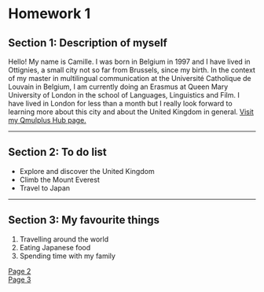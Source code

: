 <h1>Homework 1</h1>

<h2>Section 1: Description of myself</h2>
<p> Hello! My name is Camille. I was born in Belgium in 1997 and I have lived in Ottignies, a small city not so far from Brussels, since my birth. In the context of my master in multilingual communication at  the Université Catholique de Louvain in Belgium, I am currently doing an Erasmus at Queen Mary University of London in the school of Languages, Linguistics and Film. I have lived in London for less than a month but I really look forward to learning more about this city and about the United Kingdom in general. 
<a href="https://hub.qmplus.qmul.ac.uk/view/view.php?profile=camille-ariane-francq&page=sml5202-camille-s-page"> Visit my Qmulplus Hub page. </a> </p>
<hr>
<p>                                                                                                                      
<h2>Section 2: To do list</h2>                                                                                            
<ul>
  <li>Explore and discover the United Kingdom</li>
  <li>Climb the Mount Everest</li>
  <li>Travel to Japan</li>
  </ul>
</p>                                                                                                                       
<hr>
<p>
<h2>Section 3: My favourite things</h2>                                                                          
<ol>
  <li>Travelling around the world</li>
  <li>Eating Japanese food</li>
  <li>Spending time with my family</li>
</ol>
</p>

<p>
  <a href="page2.html">Page 2</a> <br>
  <a href="page3.html">Page 3</a>
</p>
